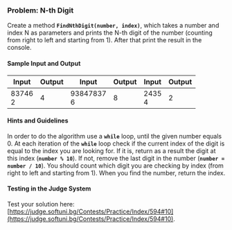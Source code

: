 ### Problem: N-th Digit

Create a method **`FindNthDigit(number, index)`**, which takes a number and index N as parameters and prints the N-th digit of the number (counting from right to left and starting from 1). After that print the result in the console.

#### Sample Input and Output

| Input | Output | Input | Output | Input | Output |
| --- | --- | --- | --- | --- | --- |
|83746<br>2|4|93847837<br>6|8|2435<br>4|2|

#### Hints and Guidelines

In order to do the algorithm use a **`while`** loop, until the given number equals 0. At each iteration of the **`while`** loop check if the current index of the digit is equal to the index you are looking for. If it is, return as a result the digit at this index (**`number % 10`**). If not, remove the last digit in the number (**`number = number / 10`**). You should count which digit you are checking by index (from right to left and starting from 1). When you find the number, return the index. 

#### Testing in the Judge System

Test your solution here: [https://judge.softuni.bg/Contests/Practice/Index/594#10](https://judge.softuni.bg/Contests/Practice/Index/594#10).
